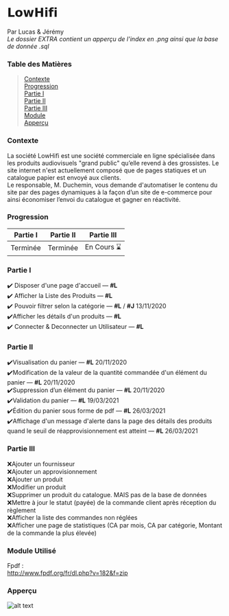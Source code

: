 # 𝗟𝗼𝘄𝗛𝗶𝗳𝗶

Par Lucas & Jérémy  
*Le dossier EXTRA contient un apperçu de l'index en .png ainsi que la base de donnée .sql*

### Table des Matières

> [Contexte](#Contexte)  
> [Progression](#Progression)  
> [Partie I](#Partie-I)  
> [Partie II](#Partie-II)  
> [Partie III](#Partie-III)  
> [Module](#Module-Utilisé)  
> [Apperçu](#Apperçu)

### Contexte
La société LowHifi est une société commerciale en ligne spécialisée dans les produits audiovisuels "grand public" qu’elle
revend à des grossistes. Le site internet n'est actuellement composé que de pages statiques et un catalogue papier est
envoyé aux clients.  
Le responsable, M. Duchemin, vous demande d'automatiser le contenu du site par des pages dynamiques à la façon
d’un site de e-commerce pour ainsi économiser l’envoi du catalogue et gagner en réactivité.  

### Progression

|   Partie I   |  Partie II  |  Partie III  |
| ------------ |------------ | ------------ |
|   Terminée   |   Terminée  |  En Cours ⌛ |

### Partie I
  
 ✔️ Disposer d'une page d'accueil — **#L**  
 ✔️ Afficher la Liste des Produits — **#L**  
 ✔️ Pouvoir filtrer selon la catégorie — **#L** / **#J** 13/11/2020  
 ✔️Afficher les détails d'un produits — **#L**  
 ✔️ Connecter & Deconnecter un Utilisateur — **#L**  

### Partie II
  
 ✔️Visualisation du panier — **#L** 20/11/2020  
 ✔️Modification de la valeur de la quantité commandée d'un élément du panier — **#L** 20/11/2020  
 ✔️Suppression d’un élément du panier — **#L** 20/11/2020  
 ✔️Validation du panier — **#L** 19/03/2021  
 ✔️Édition du panier sous forme de pdf — **#L** 26/03/2021  
 ✔️Affichage d'un message d'alerte dans la page des détails des produits quand le seuil de réapprovisionnement est atteint — **#L** 26/03/2021  
 
 ### Partie III
 ❌Ajouter un fournisseur  
 ❌Ajouter un approvisionnement  
 ❌Ajouter un produit  
 ❌Modifier un produit  
 ❌Supprimer un produit du catalogue. MAIS pas de la base de données  
 ❌Mettre à jour le statut (payée) de la commande client après réception du règlement  
 ❌Afficher la liste des commandes non réglées  
 ❌Afficher une page de statistiques (CA par mois, CA par catégorie, Montant de la commande la plus élevée)  
 
### Module Utilisé

Fpdf :  
http://www.fpdf.org/fr/dl.php?v=182&f=zip

### Apperçu

![alt text](https://github.com/Itoshuga/LowHifi/blob/main/extra/apperçu.png?raw=true)

